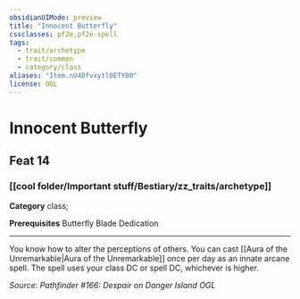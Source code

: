 ```yaml
---
obsidianUIMode: preview
title: "Innocent Butterfly"
cssclasses: pf2e,pf2e-spell
tags:
  - trait/archetype
  - trait/common
  - category/class
aliases: "Item.nU4Dfvxytl0ETY80"
license: OGL
---
```

# Innocent Butterfly
## Feat 14
### [[cool folder/Important stuff/Bestiary/zz_traits/archetype]]

**Category** class; 



**Prerequisites** Butterfly Blade Dedication
* * *
You know how to alter the perceptions of others. You can cast [[Aura of the Unremarkable|Aura of the Unremarkable]] once per day as an innate arcane spell. The spell uses your class DC or spell DC, whichever is higher.

*Source: Pathfinder #166: Despair on Danger Island*
*OGL*
